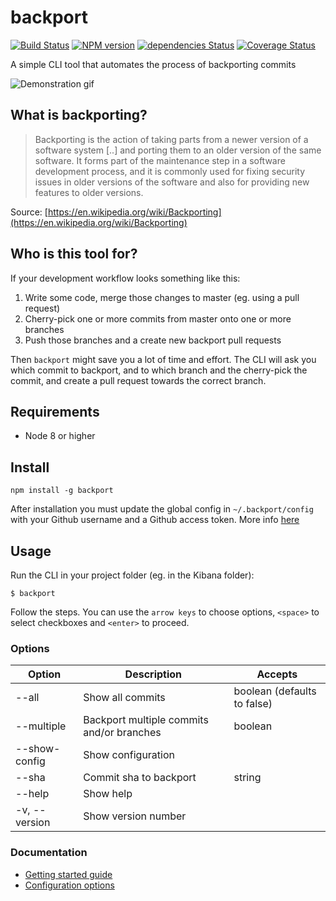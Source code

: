 # backport

[![Build Status](https://travis-ci.org/sqren/backport.svg?branch=master)](https://travis-ci.org/sqren/backport)
[![NPM version](https://img.shields.io/npm/v/backport.svg)](https://www.npmjs.com/package/backport)
[![dependencies Status](https://david-dm.org/sqren/backport/status.svg)](https://david-dm.org/sqren/backport)
[![Coverage Status](https://coveralls.io/repos/github/sqren/backport/badge.svg?branch=master)](https://coveralls.io/github/sqren/backport?branch=master)

A simple CLI tool that automates the process of backporting commits

![Demonstration gif](https://i.makeagif.com/media/10-05-2017/kEJLqe.gif)

## What is backporting?

> Backporting is the action of taking parts from a newer version of a software system [..] and porting them to an older version of the same software. It forms part of the maintenance step in a software development process, and it is commonly used for fixing security issues in older versions of the software and also for providing new features to older versions.

Source: [https://en.wikipedia.org/wiki/Backporting](https://en.wikipedia.org/wiki/Backporting)

## Who is this tool for?

If your development workflow looks something like this:

1.  Write some code, merge those changes to master (eg. using a pull request)
2.  Cherry-pick one or more commits from master onto one or more branches
3.  Push those branches and a create new backport pull requests

Then `backport` might save you a lot of time and effort. The CLI will ask you which commit to backport, and to which branch and the cherry-pick the commit, and create a pull request towards the correct branch.

## Requirements

* Node 8 or higher

## Install

```
npm install -g backport
```

After installation you must update the global config in `~/.backport/config` with your Github username and a Github access token. More info [here](https://github.com/sqren/backport/blob/master/docs/getting-started.md#new-user-create-user-config)

## Usage

Run the CLI in your project folder (eg. in the Kibana folder):

```
$ backport
```

Follow the steps. You can use the `arrow keys` to choose options, `<space>` to select checkboxes and `<enter>` to proceed.

### Options

| Option        | Description                               | Accepts                     |
| ------------- | ----------------------------------------- | --------------------------- |
| --all         | Show all commits                          | boolean (defaults to false) |
| --multiple    | Backport multiple commits and/or branches | boolean                     |
| --show-config | Show configuration                        |                             |
| --sha         | Commit sha to backport                    | string                      |
| --help        | Show help                                 |                             |
| -v, --version | Show version number                       |                             |

### Documentation

* [Getting started guide](https://github.com/sqren/backport/blob/master/docs/getting-started.md)
* [Configuration options](https://github.com/sqren/backport/blob/master/docs/configuration.md)
